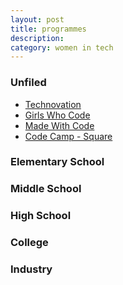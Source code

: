 ```yaml
---
layout: post
title: programmes
description:
category: women in tech
---
```


### Unfiled
* [Technovation](http://www.technovationchallenge.org)
* [Girls Who Code](http://girlswhocode.com/programs/)
* [Made With Code](https://www.madewithcode.com/)
* [Code Camp - Square](https://squareup.com/code-camp/)

### Elementary School

### Middle School

### High School

### College

### Industry
